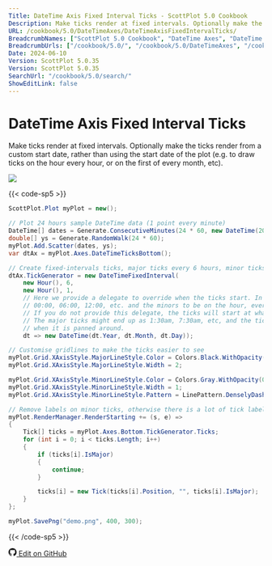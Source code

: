 ```yaml
---
Title: DateTime Axis Fixed Interval Ticks - ScottPlot 5.0 Cookbook
Description: Make ticks render at fixed intervals. Optionally make the ticks render from a custom start date, rather than using the start date of the plot (e.g. to draw ticks on the hour every hour, or on the first of every month, etc).
URL: /cookbook/5.0/DateTimeAxes/DateTimeAxisFixedIntervalTicks/
BreadcrumbNames: ["ScottPlot 5.0 Cookbook", "DateTime Axes", "DateTime Axis Fixed Interval Ticks"]
BreadcrumbUrls: ["/cookbook/5.0/", "/cookbook/5.0/DateTimeAxes", "/cookbook/5.0/DateTimeAxes/DateTimeAxisFixedIntervalTicks"]
Date: 2024-06-10
Version: ScottPlot 5.0.35
Version: ScottPlot 5.0.35
SearchUrl: "/cookbook/5.0/search/"
ShowEditLink: false
---
```


# DateTime Axis Fixed Interval Ticks


Make ticks render at fixed intervals. Optionally make the ticks render from a custom start date, rather than using the start date of the plot (e.g. to draw ticks on the hour every hour, or on the first of every month, etc).

[![](/cookbook/5.0/images/DateTimeAxisFixedIntervalTicks.png?240610190353)](/cookbook/5.0/images/DateTimeAxisFixedIntervalTicks.png?240610190353)

{{< code-sp5 >}}

```cs
ScottPlot.Plot myPlot = new();

// Plot 24 hours sample DateTime data (1 point every minute)
DateTime[] dates = Generate.ConsecutiveMinutes(24 * 60, new DateTime(2000, 1, 1, 2, 12, 0));
double[] ys = Generate.RandomWalk(24 * 60);
myPlot.Add.Scatter(dates, ys);
var dtAx = myPlot.Axes.DateTimeTicksBottom();

// Create fixed-intervals ticks, major ticks every 6 hours, minor ticks every hour
dtAx.TickGenerator = new DateTimeFixedInterval(
    new Hour(), 6,
    new Hour(), 1,
    // Here we provide a delegate to override when the ticks start. In this case, we want the majors to be
    // 00:00, 06:00, 12:00, etc. and the minors to be on the hour, every hour, so we start at midnight.
    // If you do not provide this delegate, the ticks will start at whatever the Min on the x-axis is.
    // The major ticks might end up as 1:30am, 7:30am, etc, and the tick positions will be fixed on the plot
    // when it is panned around.
    dt => new DateTime(dt.Year, dt.Month, dt.Day));

// Customise gridlines to make the ticks easier to see
myPlot.Grid.XAxisStyle.MajorLineStyle.Color = Colors.Black.WithOpacity();
myPlot.Grid.XAxisStyle.MajorLineStyle.Width = 2;

myPlot.Grid.XAxisStyle.MinorLineStyle.Color = Colors.Gray.WithOpacity(0.25);
myPlot.Grid.XAxisStyle.MinorLineStyle.Width = 1;
myPlot.Grid.XAxisStyle.MinorLineStyle.Pattern = LinePattern.DenselyDashed;

// Remove labels on minor ticks, otherwise there is a lot of tick label overlap
myPlot.RenderManager.RenderStarting += (s, e) =>
{
    Tick[] ticks = myPlot.Axes.Bottom.TickGenerator.Ticks;
    for (int i = 0; i < ticks.Length; i++)
    {
        if (ticks[i].IsMajor)
        {
            continue;
        }

        ticks[i] = new Tick(ticks[i].Position, "", ticks[i].IsMajor);
    }
};

myPlot.SavePng("demo.png", 400, 300);

```

{{< /code-sp5 >}}

<a href='https://github.com/ScottPlot/ScottPlot/blob/main/src/ScottPlot5/ScottPlot5%20Cookbook/Recipes/Axis/DateTimeAxes.cs'><svg xmlns="http://www.w3.org/2000/svg" width="16" height="16" fill="currentColor" class="mb-1 bi bi-github" viewBox="0 0 16 16">
  <path d="M8 0C3.58 0 0 3.58 0 8c0 3.54 2.29 6.53 5.47 7.59.4.07.55-.17.55-.38 0-.19-.01-.82-.01-1.49-2.01.37-2.53-.49-2.69-.94-.09-.23-.48-.94-.82-1.13-.28-.15-.68-.52-.01-.53.63-.01 1.08.58 1.23.82.72 1.21 1.87.87 2.33.66.07-.52.28-.87.51-1.07-1.78-.2-3.64-.89-3.64-3.95 0-.87.31-1.59.82-2.15-.08-.2-.36-1.02.08-2.12 0 0 .67-.21 2.2.82.64-.18 1.32-.27 2-.27s1.36.09 2 .27c1.53-1.04 2.2-.82 2.2-.82.44 1.1.16 1.92.08 2.12.51.56.82 1.27.82 2.15 0 3.07-1.87 3.75-3.65 3.95.29.25.54.73.54 1.48 0 1.07-.01 1.93-.01 2.2 0 .21.15.46.55.38A8.01 8.01 0 0 0 16 8c0-4.42-3.58-8-8-8"/>
</svg> Edit on GitHub</a>

